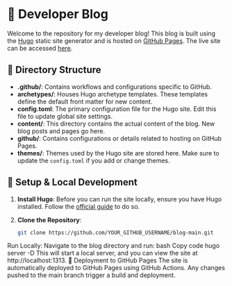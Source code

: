# 🌟 Developer Blog

Welcome to the repository for my developer blog! This blog is built using the [Hugo](https://gohugo.io/) static site generator and is hosted on [GitHub Pages](https://pages.github.com/). The live site can be accessed [here](https://pgil256.github.io/blog/).

## 📂 Directory Structure

- **.github/**: Contains workflows and configurations specific to GitHub.
- **archetypes/**: Houses Hugo archetype templates. These templates define the default front matter for new content.
- **config.toml**: The primary configuration file for the Hugo site. Edit this file to update global site settings.
- **content/**: This directory contains the actual content of the blog. New blog posts and pages go here.
- **github/**: Contains configurations or details related to hosting on GitHub Pages.
- **themes/**: Themes used by the Hugo site are stored here. Make sure to update the `config.toml` if you add or change themes.

## 🔧 Setup & Local Development

1. **Install Hugo**:
   Before you can run the site locally, ensure you have Hugo installed. Follow the [official guide](https://gohugo.io/getting-started/installing/) to do so.

2. **Clone the Repository**:
   ```bash
   git clone https://github.com/YOUR_GITHUB_USERNAME/blog-main.git
Run Locally:
Navigate to the blog directory and run:
bash
Copy code
hugo server -D
This will start a local server, and you can view the site at http://localhost:1313.
🚀 Deployment to GitHub Pages
The site is automatically deployed to GitHub Pages using GitHub Actions. Any changes pushed to the main branch trigger a build and deployment.
